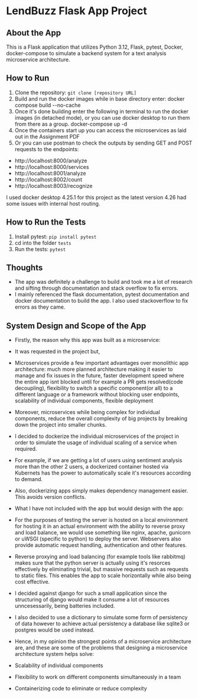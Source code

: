 # LendBuzz Flask App Project

## About the App

This is a Flask application that utilizes Python 3.12, Flask, pytest, Docker, docker-compose to simulate a backend system for a text analysis microservice architecture.

## How to Run

1. Clone the repository: `git clone [repository URL]`
2. Build and run the docker images while in base directory enter:
    docker compose build --no-cache
3. Once it's done building enter the following in terminal to run the docker images (in detached mode), or you can use docker desktop to run them from there as a group.
    docker-compose up -d
4. Once the containers start up you can access the microservices as laid out in the Assignment PDF
5. Or you can use postman to check the outputs by sending GET and POST requests to the endpoints:
* http://localhost:8000/analyze
* http://localhost:8000/services
* http://localhost:8001/analyze
* http://localhost:8002/count
* http://localhost:8003/recognize

I used docker desktop 4.25.1 for this project as the latest version 4.26 had some issues with internal host routing.

## How to Run the Tests
1. Install pytest: `pip install pytest`
2. cd into the folder `tests`
3. Run the tests: `pytest`

## Thoughts

* The app was definitely a challenge to build and took me a lot of research and sifting through documentation and stack overflow to fix errors.
* I mainly referenced the flask documentation, pytest documentation and docker documentation to build the app. I also used stackoverflow to fix errors as they came.

## System Design and Scope of the App

- Firstly, the reason why this app was built as a microservice:
 - It was requested in the project but,
 - Microservices provide a few important advantages over monolithic app architecture: much more planned architecture making it easier to manage and fix issues in the future, faster development speed where the entire app isnt blocked until for example a PR gets resolved(code decoupling), flexibility to switch a specific component(or all) to a different language or a framework without blocking user endpoints, scalability of individual components, flexible deployment 
 - Moreover, microservices while being complex for individual components, reduce the overall complexity of big projects by breaking down the project into smaller chunks.

- I decided to dockerize the individual microservices of the project in order to simulate the usage of individual scaling of a service when required.
- For example, if we are getting a lot of users using sentiment analysis more than the other 2 users, a dockerized container hosted via Kubernets has the power to automatically scale it's resources according to demand.
- Also, dockerizing apps simply makes dependency management easier. This avoids version conflicts.

- What I have not included with the app but would design with the app:
 - For the purposes of testing the server is hosted on a local environment for hosting it in an actual environment with the ability to reverse proxy and load balance, we would use something like nginx, apache, gunicorn or uWSGI (specific to python) to deploy the server. Webservers also provide automatic request handling, authentication and other features.
 - Reverse proxying and load balancing (for example tools like rabbitmq) makes sure that the python server is actually using it's resorces effectively by eliminating trivial, but massive requests such as requests to static files. This enables the app to scale horizontally while also being cost effective.
 - I decided against django for such a small application since the structuring of django would make it consume a lot of resources unncesessarily, being batteries included.
 - I also decided to use a dictionary to simulate some form of persistency of data however to achieve actual persistency a database like sqlite3 or postgres would be used instead.

- Hence, in my opinion the strongest points of a microservice architecture are, and these are some of the problems that designing a microservice architecture system helps solve:
 - Scalability of individual components
 - Flexibility to work on different components simultaneously in a team
 - Containerizing code to eliminate or reduce complexity

